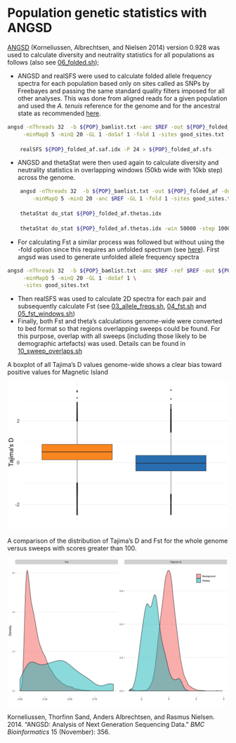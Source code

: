 Population genetic statistics with ANGSD
================

[ANGSD](http://www.popgen.dk/angsd/index.php/ANGSD) (Korneliussen,
Albrechtsen, and Nielsen 2014) version 0.928 was used to calculate
diversity and neutrality statistics for all populations as follows (also
see [06\_folded.sh](hpc/angsd/06_folded.sh));

  - ANGSD and realSFS were used to calculate folded allele frequency
    spectra for each population based only on sites called as SNPs by
    Freebayes and passing the same standard quality filters imposed for
    all other analyses. This was done from aligned reads for a given
    population and used the *A. tenuis* reference for the genome and for
    the ancestral state as recommended
    [here](https://github.com/ANGSD/angsd/issues/65).

<!-- end list -->

``` bash
angsd -nThreads 32  -b ${POP}_bamlist.txt -anc $REF -out ${POP}_folded_af \
     -minMapQ 5 -minQ 20 -GL 1 -doSaf 1 -fold 1 -sites good_sites.txt

    realSFS ${POP}_folded_af.saf.idx -P 24 > ${POP}_folded_af.sfs
```

  - ANGSD and thetaStat were then used again to calculate diversity and
    neutrality statistics in overlapping windows (50kb wide with 10kb
    step) across the
genome.

<!-- end list -->

``` bash
    angsd -nThreads 32  -b ${POP}_bamlist.txt -out ${POP}_folded_af -doThetas 1 -doSaf 1 -pest ${POP}_folded_af.sfs \
        -minMapQ 5 -minQ 20 -anc $REF -GL 1 -fold 1 -sites good_sites.txt

    thetaStat do_stat ${POP}_folded_af.thetas.idx

    thetaStat do_stat ${POP}_folded_af.thetas.idx -win 50000 -step 10000  -outnames ${POP}_theta.thetasWindow.gz
```

  - For calculating Fst a similar process was followed but without using
    the -fold option since this requires an unfolded spectrum (see
    [here](https://github.com/ANGSD/angsd/issues/65)). First angsd was
    used to generate unfolded allele frequency
spectra

<!-- end list -->

``` bash
angsd -nThreads 32  -b ${POP}_bamlist.txt -anc $REF -ref $REF -out ${POP}_af \
     -minMapQ 5 -minQ 20 -GL 1 -doSaf 1 \
     -sites good_sites.txt
```

  - Then realSFS was used to calculate 2D spectra for each pair and
    subsequently calculate Fst (see
    [03\_allele\_freqs.sh](hpc/angsd/03_allele_freqs.sh),
    [04\_fst.sh](hpc/angsd/04_fst.sh) and
    [05\_fst\_windows.sh](hpc/angsd/05_fst_windows.sh))
  - Finally, both Fst and theta’s calculations genome-wide were
    converted to bed format so that regions overlapping sweeps could be
    found. For this purpose, overlap with all sweeps (including those
    likely to be demographic artefacts) was used. Details can be found
    in [10\_sweep\_overlaps.sh](hpc/angsd/10_sweep_overlaps.sh)

A boxplot of all Tajima’s D values genome-wide shows a clear bias toward
positive values for Magnetic Island

![](07_popgen_stats_files/figure-gfm/unnamed-chunk-5-1.png)<!-- -->

A comparison of the distribution of Tajima’s D and Fst for the whole
genome versus sweeps with scores greater than 100.

![](07_popgen_stats_files/figure-gfm/unnamed-chunk-7-1.png)<!-- -->

<div id="refs" class="references">

<div id="ref-Korneliussen2014-ah">

Korneliussen, Thorfinn Sand, Anders Albrechtsen, and Rasmus Nielsen.
2014. “ANGSD: Analysis of Next Generation Sequencing Data.” *BMC
Bioinformatics* 15 (November): 356.

</div>

</div>
